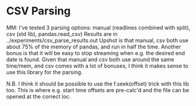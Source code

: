 CSV Parsing
===========

MM:
I've tested 3 parsing options: manual (readlines combined with split), csv (std lib),
pandas.read\_csv)
Results are in ../experiments/csv\_parse\_results.out
Upshot is that manual, csv both use about 75% of the memory of pandas, and run in half the time.
Another bonus is that it will be easy to stop streaming when e.g. the desired end date is found.
Given that manual and csv both use around the same time/mem, and csv comes with a lot of bonuses, I
think it makes sense to use this library for the parsing.

N.B. I think it should be possible to use the f.seek(offset) trick with this lib too. This is where
e.g. start time offsets are pre-calc'd and the file can be opened at the correct loc.

